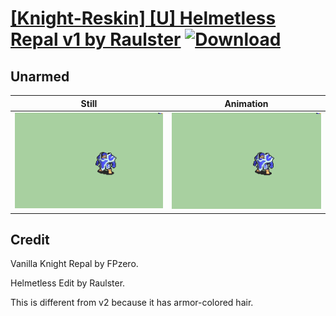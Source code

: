 # [\[Knight-Reskin\] \[U\] Helmetless Repal v1 by Raulster](./) [![Download](https://img.shields.io/badge/Download--red?style=social&logo=github)](https://minhaskamal.github.io/DownGit/#/home?url=https://github.com/Klokinator/FE-Repo/tree/main/Battle%20Animations%2FInfantry%20-%20Knights%2C%20Generals%2C%20Armors%2F%5BKnight-Reskin%5D%20%5BU%5D%20Helmetless%20Repal%20v1%20by%20Raulster%2F8.%20Unarmed)

## Unarmed

| Still | Animation |
| :---: | :-------: |
| ![Unarmed still](./Unarmed_000.png) | ![Unarmed](./Unarmed.gif) |

## Credit

Vanilla Knight Repal by FPzero.

Helmetless Edit by Raulster.

This is different from v2 because it has armor-colored hair.
